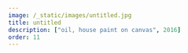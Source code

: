 ```yaml
---
image: /_static/images/untitled.jpg
title: untitled
description: ["oil, house paint on canvas", 2016]
order: 11
---
```

